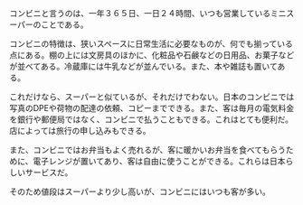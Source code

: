 ﻿コンビニと言うのは、一年３６５日、一日２４時間、いつも営業しているミニスーパーのことである。

コンビニの特徴は、狭いスペースに日常生活に必要なものが、何でも揃っている点にある。棚の上には文房具のほかに、化粧品や石鹸などの日用品、お菓子などが並べてある。冷蔵庫には牛乳などが並んでいる。また、本や雑誌も置いてある。

これだけなら、スーパーと似ているが、それだけでわない。日本のコンビニでは写真のDPEや荷物の配達の依頼、コピーまでできる。また、客は毎月の電気料金を銀行や郵便局ではなく、コンビニで払うこともできる。これはとても便利だ。店によっては旅行の申し込みもできる。

また、コンビニではお弁当もよく売れるが、客に暖かいお弁当を食べてもらうために、電子レンジが置いてあり、客は自由に使うことができる。これらは日本らしいサービスだ。

そのため値段はスーパーより少し高いが、コンビニにはいつも客が多い。